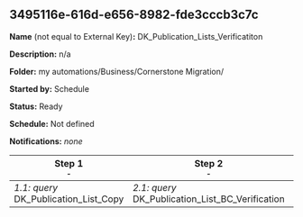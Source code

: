 ## 3495116e-616d-e656-8982-fde3cccb3c7c

**Name** (not equal to External Key)**:** DK_Publication_Lists_Verificatiton

**Description:** n/a

**Folder:** my automations/Business/Cornerstone Migration/

**Started by:** Schedule

**Status:** Ready

**Schedule:** Not defined

**Notifications:** _none_


| Step 1<br>_<small>-</small>_ | Step 2<br>_<small>-</small>_ | Step 3<br>_<small>-</small>_ | Step 4<br>_<small>-</small>_ |
| --- | --- | --- | --- |
| _1.1: query_<br>DK_Publication_List_Copy | _2.1: query_<br>DK_Publication_List_BC_Verification | _3.1: query_<br>DK_Publication_List_UC_Verification | _4.1: query_<br>DK_Publication_List_EC_Verification |
